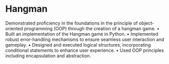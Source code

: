 # Hangman
Demonstrated proficiency in the foundations in the principle of object-oriented programming (OOP) through the creation of a hangman game.
    • Built an implementation of the Hangman game in Python.
    • Implemented robust error-handling mechanisms to ensure seamless user interaction and gameplay.
    • Designed and executed logical structures, incorporating conditional statements to enhance user experience.
    • Used OOP principles including encapsulation and abstraction.

